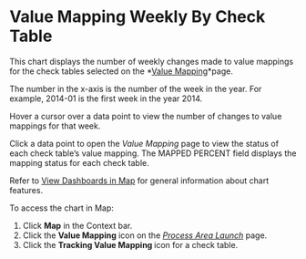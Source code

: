 # Value Mapping Weekly By Check Table

This chart displays the number of weekly changes made to value mappings
for the check tables selected on the *[Value
Mapping](../Page_Desc/Value_Mapping.htm)*page.

The number in the x-axis is the number of the week in the year. For
example, 2014-01 is the first week in the year 2014.

Hover a cursor over a data point to view the number of changes to value
mappings for that week.

Click a data point to open the *Value Mapping* page to view the status
of each check table’s value mapping. The MAPPED PERCENT field displays
the mapping status for each check table.

Refer to [View Dashboards in Map](View_Dashboards_in_Map.htm) for
general information about chart features.

To access the chart in Map:

1.  Click <span style="font-weight: bold;">Map</span> in the Context
    bar.
2.  Click the <span style="font-weight: bold;">Value Mapping</span> icon
    on the *[Process Area
    Launch](../Page_Desc/Process_Area_Launch_map.htm)* page.
3.  Click the <span style="font-weight: bold;">Tracking Value Mapping
    </span>icon for a check table.

